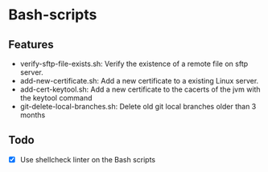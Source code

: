 # Bash-scripts

Features
-------------
- verify-sftp-file-exists.sh: Verify the existence of a remote file on sftp server.
- add-new-certificate.sh: Add a new certificate to a existing Linux server.
- add-cert-keytool.sh: Add a new certificate to the cacerts of the jvm with the keytool command
- git-delete-local-branches.sh: Delete old git local branches older than 3 months

Todo
-------------
- [x] Use shellcheck linter on the Bash scripts




